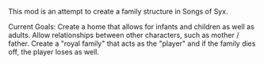 This mod is an attempt to create a family structure in Songs of Syx. 

Current Goals:
Create a home that allows for infants and children as well as adults.
Allow relationships between other characters, such as mother / father. 
Create a "royal family" that acts as the "player" and if the family dies off, the player loses as well. 
